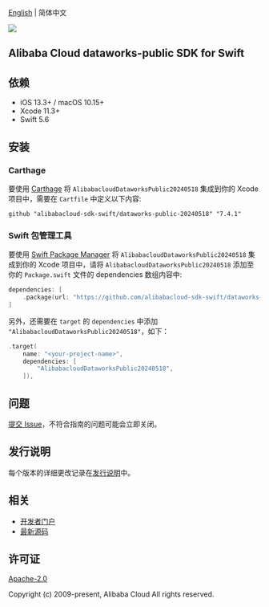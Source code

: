 [English](README.md) | 简体中文

![](https://aliyunsdk-pages.alicdn.com/icons/AlibabaCloud.svg)

## Alibaba Cloud dataworks-public SDK for Swift

## 依赖

- iOS 13.3+ / macOS 10.15+
- Xcode 11.3+
- Swift 5.6

## 安装

### Carthage

要使用 [Carthage](https://github.com/Carthage/Carthage) 将 `AlibabacloudDataworksPublic20240518` 集成到你的 Xcode 项目中，需要在 `Cartfile` 中定义以下内容:

```ogdl
github "alibabacloud-sdk-swift/dataworks-public-20240518" "7.4.1"
```

### Swift 包管理工具

要使用 [Swift Package Manager](https://swift.org/package-manager/) 将 `AlibabacloudDataworksPublic20240518` 集成到你的 Xcode 项目中，请将 `AlibabacloudDataworksPublic20240518` 添加至你的 `Package.swift` 文件的 dependencies 数组内容中:

```swift
dependencies: [
    .package(url: "https://github.com/alibabacloud-sdk-swift/dataworks-public-20240518.git", from: "7.4.1")
]
```

另外，还需要在 `target` 的 `dependencies` 中添加 `"AlibabacloudDataworksPublic20240518"`，如下：

```swift
.target(
    name: "<your-project-name>",
    dependencies: [
        "AlibabacloudDataworksPublic20240518",
    ]),
```

## 问题

[提交 Issue](https://github.com/alibabacloud-sdk-swift/dataworks-public-20240518/issues/new)，不符合指南的问题可能会立即关闭。

## 发行说明

每个版本的详细更改记录在[发行说明](./ChangeLog.txt)中。

## 相关

* [开发者门户](https://next.api.aliyun.com/home)
* [最新源码](https://github.com/alibabacloud-sdk-swift/dataworks-public-20240518)

## 许可证

[Apache-2.0](http://www.apache.org/licenses/LICENSE-2.0)

Copyright (c) 2009-present, Alibaba Cloud All rights reserved.

